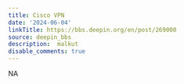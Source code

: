 ```yaml
---
title: Cisco VPN
date: '2024-06-04'
linkTitle: https://bbs.deepin.org/en/post/269000
source: deepin_bbs
description:  malkut 
disable_comments: true
---
```

NA
